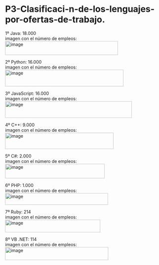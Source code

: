 # P3-Clasificaci-n-de-los-lenguajes-por-ofertas-de-trabajo.
1º Java: 18.000  
imagen con el número de empleos:  
<img width="365" height="45" alt="image" src="https://github.com/user-attachments/assets/da06367a-7f4b-4f7b-8719-641333a305dd" />
  
2º Python: 16.000  
imagen con el número de empleos:  
<img width="383" height="54" alt="image" src="https://github.com/user-attachments/assets/12c75db6-ec9a-41a1-aa50-8055b9eed9d6" />
  
3º JavaScript: 16.000  
imagen con el número de empleos:  
<img width="410" height="54" alt="image" src="https://github.com/user-attachments/assets/8804b44d-4644-4f50-886b-87fd81608bf8" />
  
4º C++: 9.000  
imagen con el número de empleos:  
<img width="351" height="53" alt="image" src="https://github.com/user-attachments/assets/7b35712d-43d8-41ba-8f73-b19fd44613b8" />
  
5º C#: 2.000  
imagen con el número de empleos:  
<img width="322" height="47" alt="image" src="https://github.com/user-attachments/assets/b5651683-6a29-42ff-a835-2a625aff8990" />
  
6º PHP: 1.000  
imagen con el número de empleos:  
<img width="333" height="38" alt="image" src="https://github.com/user-attachments/assets/ed117c2a-5f03-4bc2-be80-c85ae9968042" />
  
7º Ruby: 214  
imagen con el número de empleos:  
<img width="308" height="41" alt="image" src="https://github.com/user-attachments/assets/d65e6619-15a0-4341-aa47-a2c758087553" />
  
8º VB .NET: 114  
imagen con el número de empleos:  
<img width="334" height="42" alt="image" src="https://github.com/user-attachments/assets/94d3e3c6-5fa1-4227-9f30-461dcae79bfc" />
